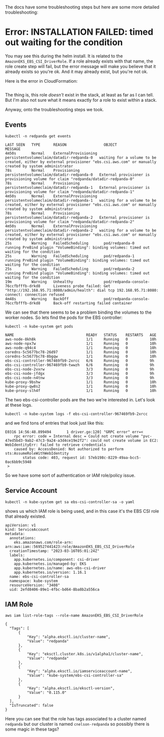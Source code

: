The docs have some troubleshooting steps but here are some more detailed troubleshooting:

# Error:  INSTALLATION FAILED:  timed out waiting for the condition

You may see this during the helm install.   It is related to the `AmazonEKS_EBS_CSI_DriverRole`.   If a role already exists with that name, the role create step will fail, but the error message will make you believe that it already exists so you're ok.  And it may already exist, but you're not ok.

Here is the error in CloudFormation:

```AmazonEKS_EBS_CSI_DriverRole already exists in stack arn:aws:cloudformation:us-east-2:569527441423:stack/eksctl-redpanda-addon-iamserviceaccount-kube-system-ebs-csi-controller-sa/9eec4e20-53eb-11ed-9a86-068643113df4
```

The thing is, this role _doesn't_ exist in the stack, at least as far as I can tell.   But I'm also not sure what it means exactly for a role to exist within a stack.


Anyway, onto the troubleshooting steps we took.

## Events

`kubectl -n redpanda get events`

```
LAST SEEN   TYPE      REASON                 OBJECT                                     MESSAGE
4m50s       Normal    ExternalProvisioning   persistentvolumeclaim/datadir-redpanda-0   waiting for a volume to be created, either by external provisioner "ebs.csi.aws.com" or manually created by system administrator
78s         Normal    Provisioning           persistentvolumeclaim/datadir-redpanda-0   External provisioner is provisioning volume for claim "redpanda/datadir-redpanda-0"
78s         Normal    Provisioning           persistentvolumeclaim/datadir-redpanda-1   External provisioner is provisioning volume for claim "redpanda/datadir-redpanda-1"
4m50s       Normal    ExternalProvisioning   persistentvolumeclaim/datadir-redpanda-1   waiting for a volume to be created, either by external provisioner "ebs.csi.aws.com" or manually created by system administrator
78s         Normal    Provisioning           persistentvolumeclaim/datadir-redpanda-2   External provisioner is provisioning volume for claim "redpanda/datadir-redpanda-2"
4m50s       Normal    ExternalProvisioning   persistentvolumeclaim/datadir-redpanda-2   waiting for a volume to be created, either by external provisioner "ebs.csi.aws.com" or manually created by system administrator
25s         Warning   FailedScheduling       pod/redpanda-0                             running PreBind plugin "VolumeBinding": binding volumes: timed out waiting for the condition
25s         Warning   FailedScheduling       pod/redpanda-1                             running PreBind plugin "VolumeBinding": binding volumes: timed out waiting for the condition
25s         Warning   FailedScheduling       pod/redpanda-2                             running PreBind plugin "VolumeBinding": binding volumes: timed out waiting for the condition
19m         Warning   Unhealthy              pod/redpanda-console-76ccfbfffb-drkd8      Liveness probe failed: Get "http://192.168.95.71:8080/admin/health": dial tcp 192.168.95.71:8080: connect: connection refused
4m48s       Warning   BackOff                pod/redpanda-console-76ccfbfffb-drkd8      Back-off restarting failed container
```

We can see that there seems to be a problem binding the volumes to the worker nodes.  So lets find the pods for the EBS controller:

`kubectl -n kube-system get pods`

```
NAME                                 READY   STATUS    RESTARTS   AGE
aws-node-8kh8k                       1/1     Running   0          10h
aws-node-npx7w                       1/1     Running   0          10h
aws-node-q94c4                       1/1     Running   0          10h
coredns-5c5677bc78-26d97             1/1     Running   0          10h
coredns-5c5677bc78-8bgqw             1/1     Running   0          10h
ebs-csi-controller-967469fb9-2xrcc   6/6     Running   0          9h
ebs-csi-controller-967469fb9-twwzh   6/6     Running   0          9h
ebs-csi-node-2vxrw                   3/3     Running   0          9h
ebs-csi-node-jfdgx                   3/3     Running   0          9h
ebs-csi-node-n4tnw                   3/3     Running   0          9h
kube-proxy-9bshw                     1/1     Running   0          10h
kube-proxy-qw8s2                     1/1     Running   0          10h
kube-proxy-slh4f                     1/1     Running   0          10h
```

The two ebs-csi-controller pods are the two we're interested in.  Let's look at these logs.

`kubectl -n kube-system logs -f ebs-csi-controller-967469fb9-2xrcc`

and we find tons of entries that look just like this:

```
E0316 14:56:48.899494       1 driver.go:120] "GRPC error" err=<
	rpc error: code = Internal desc = Could not create volume "pvc-47ed5bd3-9ab2-47c3-9a24-a3d4ce19e2f2": could not create volume in EC2: WebIdentityErr: failed to retrieve credentials
	caused by: AccessDenied: Not authorized to perform sts:AssumeRoleWithWebIdentity
		status code: 403, request id: 57eb198c-8229-49aa-bcc5-0ac6bb9c5948
 >
```

So we have some sort of authentication or IAM role/policy issue.


## Service Account

`kubectl -n kube-system get sa ebs-csi-controller-sa -o yaml`

shows us which IAM role is being used, and in this case it's the EBS CSI role that already existed.
```
apiVersion: v1
kind: ServiceAccount
metadata:
  annotations:
    eks.amazonaws.com/role-arn: arn:aws:iam::569527441423:role/AmazonEKS_EBS_CSI_DriverRole
  creationTimestamp: "2023-03-16T05:01:24Z"
  labels:
    app.kubernetes.io/component: csi-driver
    app.kubernetes.io/managed-by: EKS
    app.kubernetes.io/name: aws-ebs-csi-driver
    app.kubernetes.io/version: 1.16.1
  name: ebs-csi-controller-sa
  namespace: kube-system
  resourceVersion: "3408"
  uid: 2efd8406-89e1-4fbc-bd64-8ba8b2a556ca
  ```
  
  ## IAM Role
  
  `aws iam list-role-tags --role-name AmazonEKS_EBS_CSI_DriverRole`
  
  ```
  {
    "Tags": [
        {
            "Key": "alpha.eksctl.io/cluster-name",
            "Value": "redpanda"
        },
        {
            "Key": "eksctl.cluster.k8s.io/v1alpha1/cluster-name",
            "Value": "redpanda"
        },
        {
            "Key": "alpha.eksctl.io/iamserviceaccount-name",
            "Value": "kube-system/ebs-csi-controller-sa"
        },
        {
            "Key": "alpha.eksctl.io/eksctl-version",
            "Value": "0.115.0"
        }
    ],
    "IsTruncated": false
}
```

Here you can see that the role has tags associated to a cluster named `redpanda` but our cluster is named `cnelson-redpanda` so possibly there is some magic in these tags?


  
